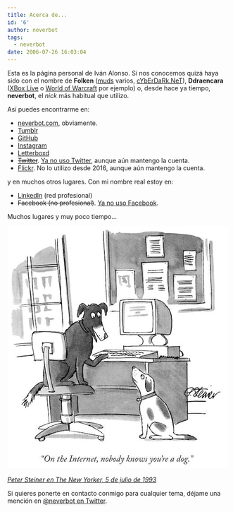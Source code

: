 ```yaml
---
title: Acerca de...
id: '6'
author: neverbot
tags:
  - neverbot
date: 2006-07-26 16:03:04
---
```


Esta es la página personal de Iván Alonso. Si nos conocemos quizá haya sido con el nombre de **Folken** ([muds](http://en.wikipedia.org/wiki/MUD) varios, [cYbErDaRk.NeT](http://www.cyberdark.net/index2.php)), **Ddraencara** ([XBox Live](https://live.xbox.com/es-ES/Profile?pp=0&GamerTag=ddraencara) o [World of Warcraft](http://eu.battle.net/wow/en/character/shendralar/Ddraencara/) por ejemplo) o, desde hace ya tiempo, **neverbot**, el _nick_ más habitual que utilizo.

Así puedes encontrarme en:

*   [neverbot.com](https://neverbot.com), obviamente.
*   [Tumblr](http://neverbot.tumblr.com/)
*   [GitHub](https://github.com/neverbot)
*   [Instagram](http://instagram.com/neverbot)
*   [Letterboxd](http://letterboxd.com/neverbot/)
*   ~~[Twitter](http://twitter.com/neverbot)~~. [Ya no uso Twitter](./not-on-twitter-anymore), aunque aún mantengo la cuenta.
*   [Flickr](http://www.flickr.com/photos/neverbot/). No lo utilizo desde 2016, aunque aún mantengo la cuenta.

y en muchos otros lugares. Con mi nombre real estoy en:

*   [LinkedIn](http://www.linkedin.com/in/ivanalonso) (red profesional)
*   ~~Facebook (no profesional)~~. [Ya no uso Facebook](https://www.instagram.com/p/_FU_gySxMi/).

Muchos lugares y muy poco tiempo...

![dog-on-the-internet-by-peter-steiner](./index/dog-on-the-internet-by-peter-steiner.jpg)

[_Peter Steiner en The New Yorker, 5 de julio de 1993_](https://en.wikipedia.org/wiki/On_the_Internet,_nobody_knows_you%27re_a_dog)

Si quieres ponerte en contacto conmigo para cualquier tema, déjame una mención en [@neverbot en Twitter](http://twitter.com/neverbot).
